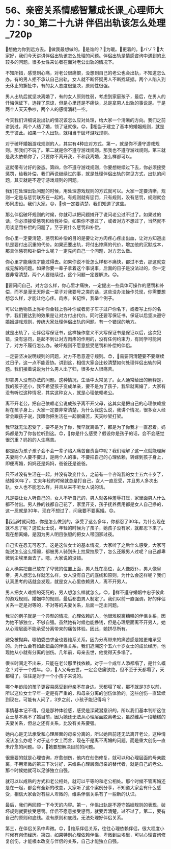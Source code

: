 # 56、亲密关系情感智慧成长课_心理师大力：30_第二十九讲  伴侣出轨该怎么处理_720p

🎼想他为你到远方去。🎼做我最想做的。🎼是谁的？🎼为暖。🎼更着的。🎼バゾ？🎼大家好，我们今天讲讲伴侣出轨该怎么处理的问题。伴侣出轨是情感咨询中遇到的比较多的问题。很多女性来访者在面对老公出轨的情况下。

不知所措，感觉到心痛，对老公很痛恨，没想到自己的老公也会出轨，不知道怎么办。有的男人拒不承认自己出轨，女人就不断怀疑男人不断找证据。两个人陷入到无休止的撕扯中，有的女人态度很坚决，原则性很强。

男人出轨后就坚决离婚了，有的女人原则性弱，考虑到家庭孩子，最后，在男人的忏悔保证下，选择了原谅，但是心里还是不痛快，总是拿男人出轨的事说是。于是两个人天天争吵，两个人的感情消耗一空。

今天我们详细说说出轨的情况该怎么应对处理，给大家一个清晰的方向。我们之前讲到过，两个人结了婚，领了证就像。😊，🎼相当于建立了基本的婚姻规则，就是忠于彼此。如果一个人出轨，就相当于破坏游戏规则。

对于破坏婚姻游戏规则的人，其实有4种应对方式。第一，就是你不遵守游戏规则。那我们不玩了。第二就是你不遵守游戏规则。那我也不遵守游戏规则。第三就是我太依赖你了，只要你不离开我，不和我离婚，怎么样都可以。

这就带有讨好的姿态。第四，你不遵守游戏规则，你要想继续过下去，你必须接受惩罚，给我补偿，我们再说继续过的事，就是处理伴侣出轨的常见方式，出轨的问题，其实就是不遵守游戏规则的问题。

我们在处理出轨问题的时候，用处理游戏规则的方式就可以。大家一定要清晰，规则一定是与惩罚联系在一起的。有规则就有惩罚，只有规则，没有惩罚，规则就会形同虚设。我们大家。😊，🎼也一定要清楚，我们知道了这些。

那么伴侣破坏规则的时候，你就可以把问题摊开了说问老公过不过了。如果过的话，你必须接受惩罚和给我补偿。如果你不想过了，或者对方不想过了，当然就不用谈惩罚补偿的问题了。至于要什么惩罚和补偿。

你心里一定要清楚，惩罚和补偿的目的是要让对方肉疼心疼出出血，让对方知道出轨是要付出沉重的代价。如果还要出轨，将付出惨痛的代价，增加他的沉默成本，那具体惩罚和补偿什么呢？一定先问自己一个问题，对方怎么做。

你心里才能痛快才能过得去。如果你说不管怎么样都不痛快，都过不去，那这就变成无解的问题。如果你要一辈子拿着这个事说事，后面的日子是没法过的，你一定要非常清楚，两个人要继续过，这个问题一定要解决。😊。

🎼要问问自己，对方怎么样，你心里才痛快，一定提出一些具体可操作的惩罚和补偿，而不是漫无天际说一辈子对我要号之类的话，这些没办法操作兑现，你需要想想怎么样，才能让他心疼。肉疼。长记性，我举个例子。

可以让他物质上弥补你金钱上弥补你或者房子车子过户你名下，或者写上你的名字，我们要达到的效果是让对方付出代价。同时还要写保证书，保证以后坚决遵守婚姻游戏规则，传统大家处理伴侣出轨的问题。有一个错误的地方。

就是出轨了，让伴侣写保证书，这样操作意义不大写保证书是保证以后，这次犯错，没有惩罚，是起不到让对方肉疼的作用的，没有任何约束力，有同学可能问了，对方不履行怎么办。破坏规则不愿意接受惩罚和补偿的伴侣。

一定要坚决说明规则的问题，对方不愿意遵守规则。😊，🎼需要问清楚要不要继续过日子，这一点不能妥协。讲到这，相信大家会比较清楚如何处理伴侣出轨的问题。我们接着说说为什么男人出了归，很多女人很痛苦。

却拿男人没有办法的问题。这种情况，生活中太常见了。女人通常给出的解释是，我的孩子还小，我不希望孩子变成单亲，要不是为了孩子，我早就离婚了，大家有没有听过这种情况，其实这种女人，就是心理依赖老公。

离不开老公，把自己依赖老公说成孩子离不开父母，这其实是把自己的心理依赖投射在孩子身上，大家一定要非常清楚，为什么我这么说，我讲个情况，很多女人经常会跟孩子说，我跟你把生活在一起很痛苦，天天吵架打架。

我早就无法忍受了，要不是为了你，我早就离婚了，都是为了你我才一直忍着。妈妈都是为了你各位听到这。😊，🎼你是什么感受？假设你是孩子的话，会不会感觉很沉重？妈妈的人生痛苦。

都是因为孩子孩子会不会一辈子陷入痛苦自责当中呢？我们理解了这一点就能理解夫妻两个人要不要过，是两个人的事，不要把自己的心理依赖，转嫁到孩子身上，即便离婚，妈妈还是妈妈，爸爸还是爸爸。

只不过没有生活在一起，并没有改变什么，之前有一个咨询我的女士五六十岁了，结婚30年了，丈夫年轻的时候就总是打自己，女人一直忍受，并且男人多次出轨，女人也不能怎么样，并且从来不听女人说的话。

凡是要让女人听自己的，女人不听自己的，男人就各种羞辱打压，家里面男人什么都不付出。男人挣的钱都自己花了，家里开支，孩子抚养费用都是女人自己挣的，这一忍就是30年，现在不想过了，问我要不要离婚。😊。

🎼我当时就问她，你是怎么做到的，承受了这么多年，你都忍了30年。为什么现在就不忍了呢？这位女士说，年轻的时候为了孩子，她孩子没有家，就都忍下来了。现在想离婚，是因为男人明目张胆的把女人带回家过夜。

自己实在忍无可忍了。这是这位女士的基本情况，大家听了之后什么感受，大家可能说怎么这么懦弱，都被男人骑到头上拉屎拉尿了，怎么还跟男人过呢？自己都卑微到尘埃里面去了。嗯，大家说的没错。

女人确实把自己放在了卑微的位置上面，男人处在高位，女人像奴仆，男人像皇帝，男人想怎么样就怎么样，女人没有自己的底线和原则，为什么会这样呢？我们认真思考的话就会发现，就是女人心里依赖男人，离不开男人。

男人把女人难捏的死死的，男人想怎么样就怎么。😊，🎼样不遵守婚姻中忠于彼此的游戏规则。婚姻中的规则，最后都由男人制定了。我们以前一直强调，好的伴侣关系一定是对等的，不对等的夫妻关系，后面一定出问题。

我举的例子就是一个典型的情况，心理依赖的人，他很难脱离糟糕的伴侣关系，因为她不够独立，不够自强。虽然她有时候也能挣钱，但是心理层面离不开男人，她从心理层面不能承受分离带来的痛苦体验。因此，她拼尽所有。

避免被抛弃。哪怕委曲求全也要维系关系，因为分离带来的痛苦感是她更难承受的。为什么会有如此扭曲的伴侣关系，我们追溯这个五六十岁女士的成长经历，他现她从小就有分离的创伤。几年前，母亲去世，他觉得天多塌了。

很长时间走不出来，只能在老公那里找依赖。对于一个成年人添都塌了，是什么概念？对于一个成年。😊，🎼人父母去世，一定会悲痛欲绝，但不至于天都塌了，天都塌了，往往是对于一个小孩子来说的。

哪个年龄段的孩子更容易感受到母亲不在身边。天都塌了呢，那不就是3岁以前，所以这位女士早年一定是有严重的，和母亲分离的创伤体验的。这些创伤一直延续到现在，可能有人问了，3岁之前，小孩子能记得吗？

事情基本记不得，但是那种体验感，感受是深藏潜意识的，所以我们基本判断这位女士基本离不了婚目前，因为她还无法从心理层面脱离老公，虽然维系一段糟糕的夫妻关系，但总之还有关系，比没有关系要强。

她内心是无法承受和心理层面的母亲分离的，所以她目前还无法离开老公，这种情况该怎么办呢？对于这个女士而言，现在不是离不离婚的问题。而是重大创伤一直未疗愈的问题。😊，🎼她要想解决目前的问题。

很重要的就是心理咨询，疗愈创伤，他内在创伤修复，就可以和心理层面的母亲脱离，不用卑微的第三下次讨好，来维系心理层面母亲的替代者，就是自己的老公。那个时候她就可以足够独立自强。

就可以以成熟的方式和老公相处，就可以平等的和老公相处。那个时候不管离婚还是在一起，都会有全新的改变，大家听了这个案例分享，不知道大家会有什么感受，相信大家会对有些人卑微的，维系伴侣关系有了一些新的认识。

最后，我们再回顾一下今天的内容。第一，伴侣出轨是不遵守婚姻规则的表现，破坏规则就要接受惩罚。伴侣不愿意接受惩罚，就要弄清楚，过不过了。第二，要有自己的原则和底线。没有原则和底线，无法处理好伴侣关系。

第三，在伴侣关系中卑微。😊，🎼维系伴侣关系，往往心理依赖伴侣，很大程度小时候有创伤经历。第四，如果特别心理依赖伴侣，卑微到尘埃里，可以心理咨询修复创伤，才能根本改变与伴侣的关系，自己才能独立自强。

